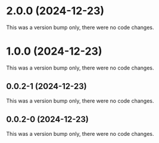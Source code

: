 # 2.0.0 (2024-12-23)

This was a version bump only, there were no code changes.

# 1.0.0 (2024-12-23)

This was a version bump only, there were no code changes.

## 0.0.2-1 (2024-12-23)

This was a version bump only, there were no code changes.

## 0.0.2-0 (2024-12-23)

This was a version bump only, there were no code changes.